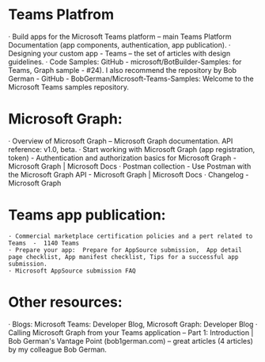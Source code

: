 # Teams Platfrom
· Build apps for the Microsoft Teams platform – main Teams Platform Documentation (app components, authentication, app publication).
· Designing your custom app - Teams – the set of articles with design guidelines.
· Code Samples: GitHub - microsoft/BotBuilder-Samples: for Teams, Graph sample - #24). I also recommend the repository by Bob German -  GitHub - BobGerman/Microsoft-Teams-Samples: Welcome to the Microsoft Teams samples repository.
 
# Microsoft Graph:
· Overview of Microsoft Graph – Microsoft Graph documentation. API reference: v1.0, beta.
· Start working with Microsoft Graph (app registration, token)  - Authentication and authorization basics for Microsoft Graph - Microsoft Graph | Microsoft Docs
· Postman collection - Use Postman with the Microsoft Graph API - Microsoft Graph | Microsoft Docs
· Changelog - Microsoft Graph
 
# Teams app publication:
	· Commercial marketplace certification policies and a pert related to Teams  -  1140 Teams
	· Prepare your app:  Prepare for AppSource submission,  App detail page checklist, App manifest checklist, Tips for a successful app submission. 
	· Microsoft AppSource submission FAQ
 
# Other resources:
· Blogs: Microsoft Teams: Developer Blog, Microsoft Graph: Developer Blog 
· Calling Microsoft Graph from your Teams application – Part 1: Introduction | Bob German's Vantage Point (bob1german.com) – great articles (4 articles) by my colleague Bob German.
